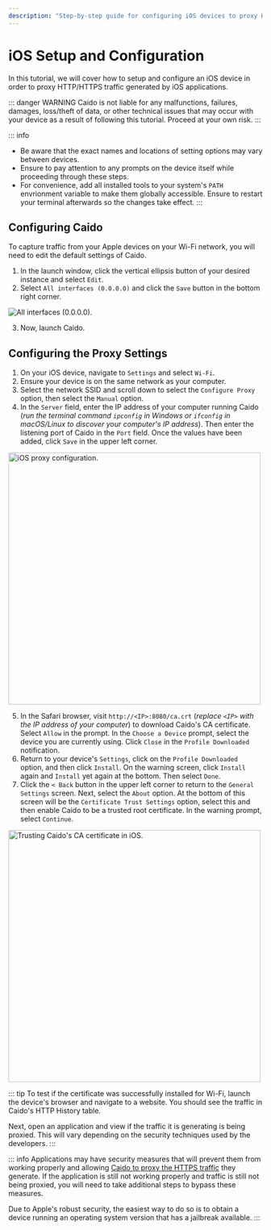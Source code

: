 ```yaml
---
description: "Step-by-step guide for configuring iOS devices to proxy HTTP/HTTPS traffic through Caido including proxy settings and certificate installation."
---
```


# iOS Setup and Configuration

In this tutorial, we will cover how to setup and configure an iOS device in order to proxy HTTP/HTTPS traffic generated by iOS applications.

::: danger WARNING
Caido is not liable for any malfunctions, failures, damages, loss/theft of data, or other technical issues that may occur with your device as a result of following this tutorial. Proceed at your own risk.
:::

::: info

- Be aware that the exact names and locations of setting options may vary between devices.
- Ensure to pay attention to any prompts on the device itself while proceeding through these steps.
- For convenience, add all installed tools to your system's `PATH` envrionment variable to make them globally accessible. Ensure to restart your terminal afterwards so the changes take effect.
:::

## Configuring Caido

To capture traffic from your Apple devices on your Wi-Fi network, you will need to edit the default settings of Caido.

1. In the launch window, click the vertical ellipsis button of your desired instance and select `Edit`.
2. Select `All interfaces (0.0.0.0)` and click the `Save` button in the bottom right corner.

<img alt="All interfaces (0.0.0.0)." src="/_images/launcher_all_interfaces.png" center no-shadow/>

3. Now, launch Caido.

## Configuring the Proxy Settings

1. On your iOS device, navigate to `Settings` and select `Wi-Fi`.
2. Ensure your device is on the same network as your computer.
3. Select the network SSID and scroll down to select the `Configure Proxy` option, then select the `Manual` option.
4. In the `Server` field, enter the IP address of your computer running Caido (_run the terminal command `ipconfig` in Windows or `ifconfig` in macOS/Linux to discover your computer's IP address_). Then enter the listening port of Caido in the `Port` field. Once the values have been added, click `Save` in the upper left corner.

<img alt="iOS proxy configuration." src="/_images/ios_configure_proxy.png" center no-shadow width="500"/>

5. In the Safari browser, visit `http://<IP>:8080/ca.crt` (_replace `<IP>` with the IP address of your computer_) to download Caido's CA certificate. Select `Allow` in the prompt. In the `Choose a Device` prompt, select the device you are currently using. Click `Close` in the `Profile Downloaded` notification.
6. Return to your device's `Settings`, click on the `Profile Downloaded` option, and then click `Install`. On the warning screen, click `Install` again and `Install` yet again at the bottom. Then select `Done`.
7. Click the `< Back` button in the upper left corner to return to the `General Settings` screen. Next, select the `About` option. At the bottom of this screen will be the `Certificate Trust Settings` option, select this and then enable Caido to be a trusted root certificate. In the warning prompt, select `Continue`.

<img alt="Trusting Caido's CA certificate in iOS." src="/_images/ios_certificate_trust_settings.png" center no-shadow width="500"/>

::: tip
To test if the certificate was successfully installed for Wi-Fi, launch the device's browser and navigate to a website. You should see the traffic in Caido's HTTP History table.

Next, open an application and view if the traffic it is generating is being proxied. This will vary depending on the security techniques used by the developers.
:::

::: info
Applications may have security measures that will prevent them from working properly and allowing [Caido to proxy the HTTPS traffic](/concepts/essentials/https_traffic.md) they generate. If the application is still not working properly and traffic is still not being proxied, you will need to take additional steps to bypass these measures.

Due to Apple's robust security, the easiest way to do so is to obtain a device running an operating system version that has a jailbreak available.
:::
